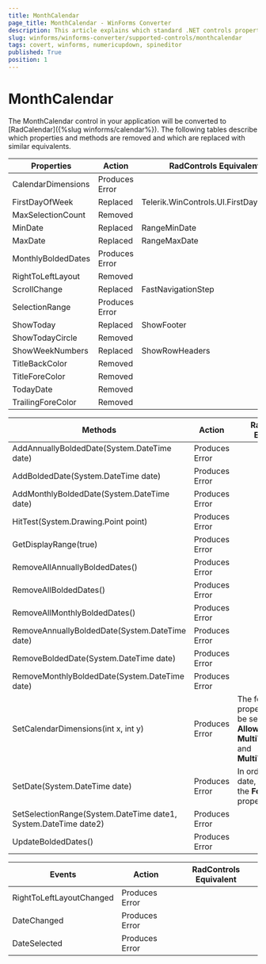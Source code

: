 ```yaml
---
title: MonthCalendar
page_title: MonthCalendar - WinForms Converter
description: This article explains which standard .NET controls properties are removed and which are replaced with similar equivalents. 
slug: winforms/winforms-converter/supported-controls/monthcalendar
tags: covert, winforms, numericupdown, spineditor
published: True
position: 1
---
```


# MonthCalendar

The MonthCalendar control in your application will be converted to [RadCalendar]({%slug winforms/calendar%}). The following tables describe which properties and methods are removed and which are replaced with similar equivalents.

|Properties|Action|RadControls Equivalent|
|---|---|---|
|CalendarDimensions|Produces Error| |
|FirstDayOfWeek|Replaced|Telerik.WinControls.UI.FirstDayOfWeek|
|MaxSelectionCount |Removed||
|MinDate|Replaced|RangeMinDate|
|MaxDate|Replaced|RangeMaxDate|
|MonthlyBoldedDates|Produces Error||
|RightToLeftLayout|Removed||
|ScrollChange|Replaced|FastNavigationStep|
|SelectionRange|Produces Error||
|ShowToday |Replaced|ShowFooter|
|ShowTodayCircle|Removed||
|ShowWeekNumbers|Replaced|ShowRowHeaders|
|TitleBackColor |Removed||
|TitleForeColor |Removed||
|TodayDate |Removed||
|TrailingForeColor |Removed||

|Methods|Action|RadControls Equivalent|
|---|---|---|
|AddAnnuallyBoldedDate(System.DateTime date)|Produces Error||
|AddBoldedDate(System.DateTime date)|Produces Error||
|AddMonthlyBoldedDate(System.DateTime date)|Produces Error||
|HitTest(System.Drawing.Point point) |Produces Error||
|GetDisplayRange(true)|Produces Error||
|RemoveAllAnnuallyBoldedDates()|Produces Error||
|RemoveAllBoldedDates()|Produces Error||
|RemoveAllMonthlyBoldedDates()|Produces Error||
|RemoveAnnuallyBoldedDate(System.DateTime date)|Produces Error||
|RemoveBoldedDate(System.DateTime date)|Produces Error||
|RemoveMonthlyBoldedDate(System.DateTime date)|Produces Error||
|SetCalendarDimensions(int x, int y)|Produces Error|The following properties need to be set: __AllowMultipleView__, __MultiViewColumns__ and __MultiViewRows__|
|SetDate(System.DateTime date) |Produces Error|In order to set the date, you can set the __FocusedDate__ property|
|SetSelectionRange(System.DateTime date1, System.DateTime date2)|Produces Error||
|UpdateBoldedDates()|Produces Error||

|Events|Action|RadControls Equivalent|
|---|---|---|
|RightToLeftLayoutChanged|Produces Error||
|DateChanged|Produces Error||
|DateSelected|Produces Error||
